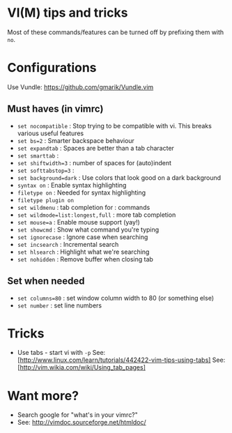 # VI(M) tips and tricks

Most of these commands/features can be turned off by prefixing them with `no`.

# Configurations

Use Vundle: https://github.com/gmarik/Vundle.vim

## Must haves (in vimrc)
* `set nocompatible` : Stop trying to be compatible with vi.  This breaks various useful features
* `set bs=2` : Smarter backspace behaviour
* `set expandtab` : Spaces are better than a tab character
* `set smarttab` : 
* `set shiftwidth=3` : number of spaces for (auto)indent
* `set softtabstop=3` : 
* `set background=dark` : Use colors that look good on a dark background
* `syntax on` : Enable syntax highlighting
* `filetype on` : Needed for syntax highlighting
* `filetype plugin on`
* `set wildmenu` : tab completion for : commands
* `set wildmode=list:longest,full` : more tab completion
* `set mouse=a` : Enable mouse support (yay!)
* `set showcmd` : Show what command you're typing
* `set ignorecase` : Ignore case when searching
* `set incsearch` : Incremental search
* `set hlsearch` : Highlight what we're searching
* `set nohidden` : Remove buffer when closing tab

## Set when needed

* `set columns=80` : set window column width to 80 (or something else)
* `set number` : set line numbers

# Tricks

* Use tabs - start vi with `-p`
  See: [http://www.linux.com/learn/tutorials/442422-vim-tips-using-tabs]
  See: [http://vim.wikia.com/wiki/Using_tab_pages]

# Want more?

* Search google for "what's in your vimrc?"
* See: http://vimdoc.sourceforge.net/htmldoc/
